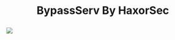<h1><p align="center"> BypassServ By HaxorSec </p></h1>

<img src="https://1337r0j4n.github.io/php-backdoors/images/73.png">
